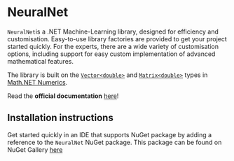# NeuralNet
`NeuralNet`is a .NET Machine-Learning library, designed for efficiency and customisation. Easy-to-use library factories are provided to get your project started quickly. For the experts, there are a wide variety of customisation options, including support for easy custom implementation of advanced mathematical features.

The library is built on the [`Vector<double>`](https://numerics.mathdotnet.com/Matrix.html) and [`Matrix<double>`](https://numerics.mathdotnet.com/Matrix.html) types in [Math.NET Numerics](https://numerics.mathdotnet.com/).

Read the **official documentation** [here](https://nikolaimerritt.github.io/NeuralNet)!

## Installation instructions
Get started quickly in an IDE that supports NuGet package by adding a reference to the `NeuralNet` NuGet package. This package can be found on NuGet Gallery [here](https://www.nuget.org/packages/NeuralNet/)
